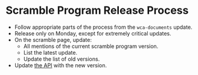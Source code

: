 # Scramble Program Release Process

- Follow appropriate parts of the process from the `wca-documents` update.
- Release only on Monday, except for extremely critical updates.
- On the scramble page, update:
    - All mentions of the current scramble program version.
    - List the latest update.
    - Update the list of old versions.
- Update [the API](https://github.com/cubing/wca-website/tree/api) with the new version.
